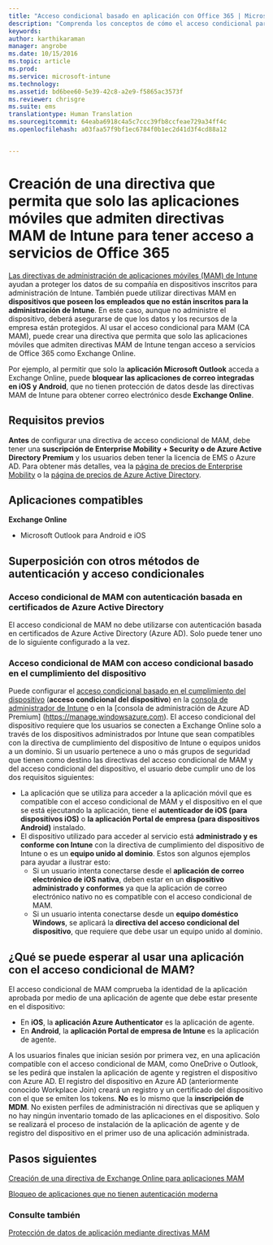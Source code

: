 ```yaml
---
title: "Acceso condicional basado en aplicación con Office 365 | Microsoft Intune"
description: "Comprenda los conceptos de cómo el acceso condicional para MAM puede ayudar a controlar qué aplicaciones tienen acceso a los servicios de Office 365."
keywords: 
author: karthikaraman
manager: angrobe
ms.date: 10/15/2016
ms.topic: article
ms.prod: 
ms.service: microsoft-intune
ms.technology: 
ms.assetid: bd6bee60-5e39-42c8-a2e9-f5865ac3573f
ms.reviewer: chrisgre
ms.suite: ems
translationtype: Human Translation
ms.sourcegitcommit: 64eaba6918c4a5c7ccc39fb8ccfeae729a34ff4c
ms.openlocfilehash: a03faa57f9bf1ec6784f0b1ec2d41d3f4cd88a12


---
```


# Creación de una directiva que permita que solo las aplicaciones móviles que admiten directivas MAM de Intune para tener acceso a servicios de Office 365
[Las directivas de administración de aplicaciones móviles (MAM) de Intune](protect-apps-and-data-with-microsoft-intune.md) ayudan a proteger los datos de su compañía en dispositivos inscritos para administración de Intune. También puede utilizar directivas MAM en **dispositivos que poseen los empleados que no están inscritos para la administración de Intune**.  En este caso, aunque no administre el dispositivo, deberá asegurarse de que los datos y los recursos de la empresa están protegidos. Al usar el acceso condicional para MAM (CA MAM), puede crear una directiva que permita que solo las aplicaciones móviles que admiten directivas MAM de Intune tengan acceso a servicios de Office 365 como Exchange Online.

Por ejemplo, al permitir que solo la **aplicación Microsoft Outlook** acceda a Exchange Online, puede **bloquear las aplicaciones de correo integradas en iOS y Android**, que no tienen protección de datos desde las directivas MAM de Intune para obtener correo electrónico desde **Exchange Online**.

## Requisitos previos
**Antes** de configurar una directiva de acceso condicional de MAM, debe tener una **suscripción de Enterprise Mobility + Security o de Azure Active Directory Premium** y los usuarios deben tener la licencia de EMS o Azure AD. Para obtener más detalles, vea la [página de precios de Enterprise Mobility](https://www.microsoft.com/en-us/cloud-platform/enterprise-mobility-pricing) o la [página de precios de Azure Active Directory](https://azure.microsoft.com/en-us/pricing/details/active-directory/).


## Aplicaciones compatibles
**Exchange Online**
* Microsoft Outlook para Android e iOS

## Superposición con otros métodos de autenticación y acceso condicionales
### Acceso condicional de MAM con autenticación basada en certificados de Azure Active Directory

El acceso condicional de MAM no debe utilizarse con autenticación basada en certificados de Azure Active Directory (Azure AD). Solo puede tener uno de lo siguiente configurado a la vez.
### Acceso condicional de MAM con acceso condicional basado en el cumplimiento del dispositivo  

Puede configurar el [acceso condicional basado en el cumplimiento del dispositivo](restrict-access-to-email-and-o365-services-with-microsoft-intune.md) (**acceso condicional del dispositivo**) en la [consola de administrador de Intune](https://manage.microsoft.com) o en la [consola de administración de Azure AD Premium] (https://manage.windowsazure.com). El acceso condicional del dispositivo requiere que los usuarios se conecten a Exchange Online solo a través de los dispositivos administrados por Intune que sean compatibles con la directiva de cumplimiento del dispositivo de Intune o equipos unidos a un dominio.  Si un usuario pertenece a uno o más grupos de seguridad que tienen como destino las directivas del acceso condicional de MAM y del acceso condicional del dispositivo, el usuario debe cumplir uno de los dos requisitos siguientes:
* La aplicación que se utiliza para acceder a la aplicación móvil que es compatible con el acceso condicional de MAM y el dispositivo en el que se está ejecutando la aplicación, tiene el **autenticador de iOS (para dispositivos iOS)** o **la aplicación Portal de empresa (para dispositivos Android)** instalado.
* El dispositivo utilizado para acceder al servicio está **administrado y es conforme con Intune** con la directiva de cumplimiento del dispositivo de Intune o es un **equipo unido al dominio**.  Estos son algunos ejemplos para ayudar a ilustrar esto:
  * Si un usuario intenta conectarse desde el **aplicación de correo electrónico de iOS nativa**, deben estar en un **dispositivo administrado y conformes** ya que la aplicación de correo electrónico nativo no es compatible con el acceso condicional de MAM.
  * Si un usuario intenta conectarse desde un **equipo doméstico Windows**, se aplicará la **directiva del acceso condicional del dispositivo**, que requiere que debe usar un equipo unido al dominio.


## ¿Qué se puede esperar al usar una aplicación con el acceso condicional de MAM?
El acceso condicional de MAM comprueba la identidad de la aplicación aprobada por medio de una aplicación de agente que debe estar presente en el dispositivo:
*  En **iOS**, la **aplicación Azure Authenticator** es la aplicación de agente.
* En **Android**, la **aplicación Portal de empresa de Intune** es la aplicación de agente. 

A los usuarios finales que inician sesión por primera vez, en una aplicación compatible con el acceso condicional de MAM, como OneDrive o Outlook, se les pedirá que instalen la aplicación de agente y registren el dispositivo con Azure AD. El registro del dispositivo en Azure AD (anteriormente conocido Workplace Join) creará un registro y un certificado del dispositivo con el que se emiten los tokens.  **No** es lo mismo que la **inscripción de MDM**. No existen perfiles de administración ni directivas que se apliquen y no hay ningún inventario tomado de las aplicaciones en el dispositivo.  Solo se realizará el proceso de instalación de la aplicación de agente y de registro del dispositivo en el primer uso de una aplicación administrada.


## Pasos siguientes
[Creación de una directiva de Exchange Online para aplicaciones MAM](mam-ca-for-exchange-online.md)

[Bloqueo de aplicaciones que no tienen autenticación moderna](block-apps-with-no-modern-authentication.md)

### Consulte también

[Protección de datos de aplicación mediante directivas MAM](protect-app-data-using-mobile-app-management-policies-with-microsoft-intune.md)



<!--HONumber=Oct16_HO2-->


